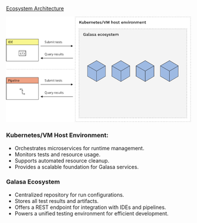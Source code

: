 [Ecosystem Architecture](https://galasa.dev/docs/ecosystem/architecture)

![Ecosystem Architecture](ecosystem_architecture.png)

### Kubernetes/VM Host Environment:
- Orchestrates microservices for runtime management.
- Monitors tests and resource usage.
- Supports automated resource cleanup.
- Provides a scalable foundation for Galasa services.

### Galasa Ecosystem
- Centralized repository for run configurations.
- Stores all test results and artifacts.
- Offers a REST endpoint for integration with IDEs and pipelines.
- Powers a unified testing environment for efficient development.
